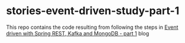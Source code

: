 # stories-event-driven-study-part-1
This repo contains the code resulting from following the steps in [Event driven with Spring REST, Kafka and MongoDB - part 1](https://joaovicente.github.io/2018-02-22-event-driven-with-spring-rest-kafka-and-mongodb-part1/) blog
